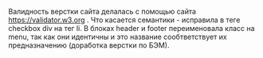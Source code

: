 Валидность верстки сайта делалась с помощью сайта https://validator.w3.org . 
Что касается семантики - исправила в теге checkbox  div на тег  li.
В блоках header и footer переименовала класс на menu, так как они идентичны и это название сообтветствует их предназначению (доработка верстки по БЭМ).

